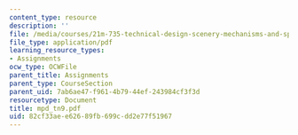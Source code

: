 ```yaml
---
content_type: resource
description: ''
file: /media/courses/21m-735-technical-design-scenery-mechanisms-and-special-effects-spring-2004/82cf33aee62689fb699cdd2e77f51967_mpd_tn9.pdf
file_type: application/pdf
learning_resource_types:
- Assignments
ocw_type: OCWFile
parent_title: Assignments
parent_type: CourseSection
parent_uid: 7ab6ae47-f961-4b79-44ef-243984cf3f3d
resourcetype: Document
title: mpd_tn9.pdf
uid: 82cf33ae-e626-89fb-699c-dd2e77f51967
---
```

